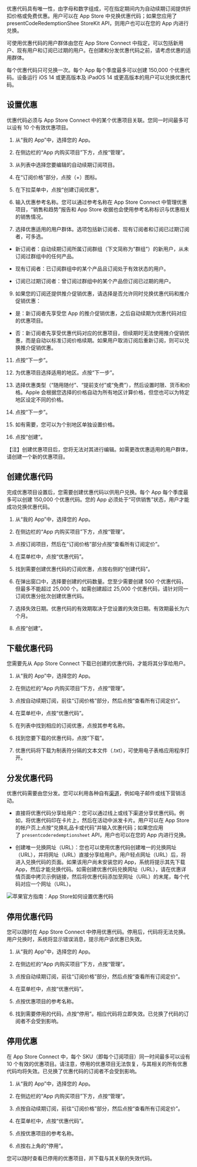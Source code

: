 优惠代码具有唯一性，由字母和数字组成，可在指定期间内为自动续期订阅提供折扣价格或免费优惠。用户可以在 App Store 中兑换优惠代码；如果您应用了 presentCodeRedemptionShee StoreKit API，则用户也可以在您的 App 内进行兑换。

可使用优惠代码的用户群体由您在 App Store Connect 中指定，可以包括新用户、现有用户和订阅已过期的用户。在创建和分发优惠代码之前，请考虑优惠的适用群体。

每个优惠代码只可兑换一次。每个 App 每个季度最多可以创建 150,000 个优惠代码。设备运行 iOS 14 或更高版本及 iPadOS 14 或更高版本的用户可以兑换优惠代码。

## 设置优惠

优惠代码必须与 App Store Connect 中的某个优惠项目关联。您同一时间最多可以设有 10 个有效优惠项目。

1.  从“我的 App”中，选择您的 App。
    
2.  在侧边栏的“App 内购买项目”下方，点按“管理”。
    
3.  从列表中选择您要编辑的自动续期订阅项目。
    
4.  在“订阅价格”部分，点按（+）图标。
    
5.  在下拉菜单中，点按“创建订阅优惠”。
    
6.  输入优惠参考名称。您可以通过参考名称在 App Store Connect 中管理优惠项目，“销售和趋势”报告和 App Store 收据也会使用参考名称标识与优惠相关的销售情况。
    
7.  选择优惠适用的用户群体。选项包括新订阅者、现有订阅者和订阅已过期订阅者，可多选。
    

-   新订阅者：自动续期订阅所属订阅群组（下文简称为“群组”）的新用户，从未订阅过群组中的任何产品。
    
-   现有订阅者：已订阅群组中的某个产品且订阅处于有效状态的用户。
    
-   订阅已过期订阅者：曾订阅过群组中的某个产品但订阅已过期的用户。
    

9.  如果您的订阅还提供推介促销优惠，请选择是否允许同时兑换优惠代码和推介促销优惠：
    

-   是：新订阅者先享受您 App 的推介促销优惠，之后自动续期为优惠代码对应的优惠项目。
    
-   否：新订阅者先享受优惠代码对应的优惠项目，但续期时无法使用推介促销优惠，而是自动以标准订阅价格续期。如果用户取消订阅后重新订阅，则可以兑换推介促销优惠。
    

11.  点按“下一步”。
    
12.  为优惠项目选择适用的地区。点按“下一步”。
    
13.  选择优惠类型（“随用随付”、“提前支付”或“免费”），然后设置时限、货币和价格。Apple 会根据您选择的价格自动为所有地区计算价格，但您也可以为特定地区设定不同的价格。
    
14.  点按“下一步”。
    
15.  如有需要，您可以为个别地区单独设置价格。
    
16.  点按“创建”。
    

【注】创建优惠项目后，您将无法对其进行编辑。如需更改优惠适用的用户群体，请创建一个新的优惠项目。

## 创建优惠代码

完成优惠项目设置后，您需要创建优惠代码以供用户兑换。每个 App 每个季度最多可以创建 150,000 个优惠代码。您的 App 必须处于“可供销售”状态，用户才能成功兑换优惠代码。

1.  从“我的 App”中，选择您的 App。
    
2.  在侧边栏的“App 内购买项目”下方，点按“管理”。
    
3.  点按订阅项目，然后在“订阅价格”部分点按“查看所有订阅定价”。
    
4.  在菜单栏中，点按“优惠代码”。
    
5.  找到需要创建优惠代码的订阅优惠，点按右侧的“创建代码”。
    
6.  在弹出窗口中，选择要创建的代码数量。您至少需要创建 500 个优惠代码，但最多不能超过 25,000 个。如需创建超过 25,000 个优惠代码，请针对同一订阅优惠分批次创建优惠代码。
    
7.  选择失效日期。优惠代码的有效期取决于您设置的失效日期。有效期最长为六个月。
    
8.  点按“创建”。
    

## 下载优惠代码

您需要先从 App Store Connect 下载已创建的优惠代码，才能将其分享给用户。

1.  从“我的 App”中，选择您的 App。
    
2.  在侧边栏的“App 内购买项目”下方，点按“管理”。
    
3.  点按自动续期订阅，前往“订阅价格”部分，然后点按“查看所有订阅定价”。
    
4.  在菜单栏中，点按“优惠代码”。
    
5.  在列表中找到相应的订阅优惠，点按其参考名称。
    
6.  找到您要下载的优惠代码，点按“下载”。
    
7.  优惠代码将下载为制表符分隔的文本文件（.txt），可使用电子表格应用程序打开。
    

## 分发优惠代码

优惠代码需要由您分发。您可以利用各种自有[渠道](https://www.niaogebiji.com/tag/%E6%B8%A0%E9%81%93)，例如电子邮件或线下营销活动。

-   直接将优惠代码分享给用户：您可以通过线上或线下渠道分享优惠代码。例如，将优惠代码印在卡片上，然后在活动中派发卡片。用户可以在 App Store 的帐户页上点按“兑换礼品卡或代码”并输入优惠代码；如果您应用了 `presentcoderedemptionsheet` API，用户也可以在您的 App 内进行兑换。
    
-   创建唯一兑换网址（URL）：您也可以使用优惠代码创建唯一的兑换网址（URL），并将网址（URL）直接分享给用户。用户轻点网址（URL）后，将进入兑换代码的页面。如果该用户尚未安装您的 App，系统将提示其先下载 App，然后才能兑换代码。如需创建优惠代码兑换网址（URL），请在优惠详情页面中拷贝示例链接，然后将优惠代码添加至网址（URL）的末尾，每个代码对应一个网址（URL）。
    

![苹果官方指南：App Store如何设置优惠代码](https://ngbjimg.xy599.com/17117017405fcf24b411b614.46235357.png "苹果官方指南：App Store如何设置优惠代码")  

  

## 停用优惠代码

您可以随时在 App Store Connect 中停用优惠代码。停用后，代码将无法兑换。用户兑换时，系统将显示错误消息，提示用户该优惠已失效。

1.  从“我的 App”中，选择您的 App。
    
2.  在侧边栏的“App 内购买项目”下方，点按“管理”。
    
3.  点按自动续期订阅，前往“订阅价格”部分，然后点按“查看所有订阅定价”。
    
4.  在菜单栏中，点按“优惠代码”。
    
5.  点按优惠项目的参考名称。
    
6.  找到需要停用的代码，点按“停用”。相应代码将立即失效。已兑换了代码的订阅者不会受到影响。
    

## 停用优惠

在 App Store Connect 中，每个 SKU（即每个订阅项目）同一时间最多可以设有 10 个有效的优惠项目。请注意，停用的优惠项目无法恢复，与其相关的所有优惠代码均将失效。已兑换了优惠代码的订阅者不会受到影响。

1.  从“我的 App”中，选择您的 App。
    
2.  在侧边栏的“App 内购买项目”下方，点按“管理”。
    
3.  点按自动续期订阅，前往“订阅价格”部分，然后点按“查看所有订阅定价”。
    
4.  在菜单栏中，点按“优惠代码”。
    
5.  点按优惠项目的参考名称。
    
6.  点按右上角的“停用”。
    

您可以随时查看已停用的优惠项目，并下载与其关联的失效代码。